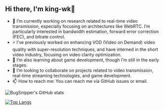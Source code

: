 ## Hi there, I'm king-wk👋

- 🔭 I’m currently working on research related to real-time video transmission, especially focusing on architectures like WebRTC. I’m particularly interested in bandwidth estimation, forward error correction (FEC), and bitrate control.
- ⚡ I’ve previously worked on enhancing VOD (Video on Demand) video quality with super-resolution techniques, and have interned in the short video industry, focusing on video clarity optimization.
- 🌱 I’m also learning about game development, though I’m still in the early stages.
- 👯 I’m looking to collaborate on projects related to video transmission, real-time streaming technologies, and game development.
- 📫 How to reach me: You can reach me via GitHub issues or email.

![BugSnipper's GitHub stats](https://github-readme-stats.vercel.app/api?username=king-wk&show_icons=true&theme=dracula&count_private=true&include_all_commits=false)

[![Top Langs](https://github-readme-stats.vercel.app/api/top-langs/?username=king-wk&theme=dracula)](https://github.com/anuraghazra/github-readme-stats)
